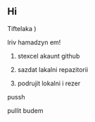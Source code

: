 ## Hi 

Tiftelaka )

lriv hamadzyn em!


1. stexcel akaunt github

2. sazdat lakalni repazitorii

3. podrujit lokalni i rezer

pussh

pullit budem

